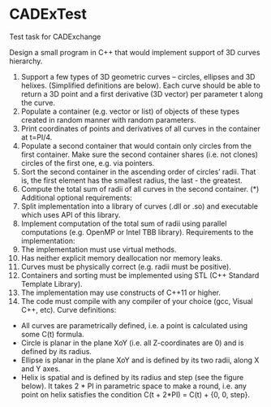 # CADExTest
Test task for CADExchange

Design a small program in C++ that would implement support of 3D curves hierarchy.
1. Support a few types of 3D geometric curves – circles, ellipses and 3D helixes. (Simplified
   definitions are below). Each curve should be able to return a 3D point and a first derivative (3D
   vector) per parameter t along the curve.
2. Populate a container (e.g. vector or list) of objects of these types created in random manner with
   random parameters.
3. Print coordinates of points and derivatives of all curves in the container at t=PI/4.
4. Populate a second container that would contain only circles from the first container. Make sure the
   second container shares (i.e. not clones) circles of the first one, e.g. via pointers.
5. Sort the second container in the ascending order of circles’ radii. That is, the first element has the
   smallest radius, the last - the greatest.
6. Compute the total sum of radii of all curves in the second container.
   (*) Additional optional requirements:
7. Split implementation into a library of curves (.dll or .so) and executable which uses API of this
   library.
8. Implement computation of the total sum of radii using parallel computations (e.g. OpenMP or Intel
   TBB library).
   Requirements to the implementation:
1. The implementation must use virtual methods.
2. Has neither explicit memory deallocation nor memory leaks.
3. Curves must be physically correct (e.g. radii must be positive).
4. Containers and sorting must be implemented using STL (C++ Standard Template Library).
5. The implementation may use constructs of C++11 or higher.
6. The code must compile with any compiler of your choice (gcc, Visual C++, etc).
   Curve definitions:
- All curves are parametrically defined, i.e. a point is calculated using some C(t) formula.
- Circle is planar in the plane XoY (i.e. all Z-coordinates are 0) and is defined by its radius.
- Ellipse is planar in the plane XoY and is defined by its two radii, along X and Y axes.
- Helix is spatial and is defined by its radius and step (see the figure below). It takes 2 * PI in
  parametric space to make a round, i.e. any point on helix satisfies the condition C(t + 2*PI) = C(t) +
  {0, 0, step}.